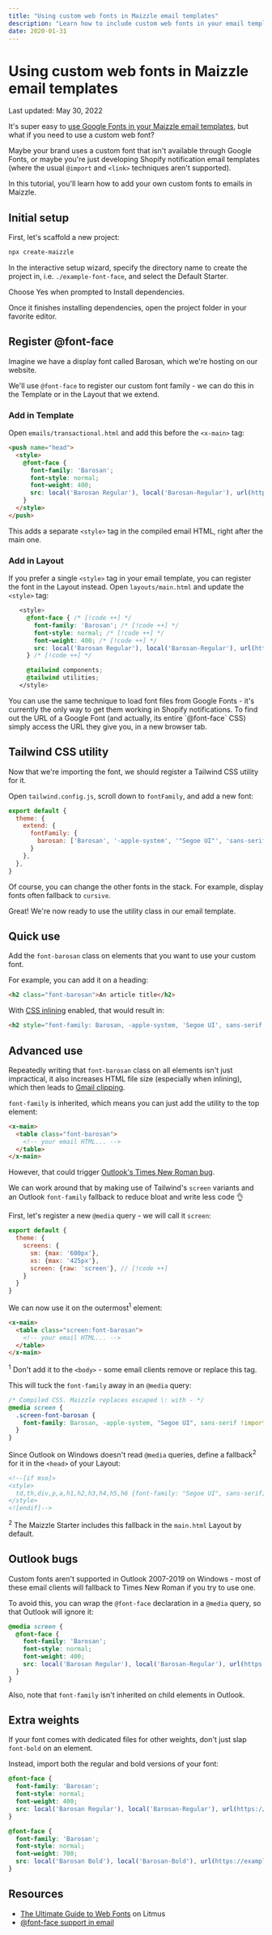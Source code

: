 ```yaml
---
title: "Using custom web fonts in Maizzle email templates"
description: "Learn how to include custom web fonts in your email templates and use them efficiently through Tailwind CSS utilities."
date: 2020-01-31
---
```


# Using custom web fonts in Maizzle email templates

<p class="text-sm">Last updated: May 30, 2022</p>

It's super easy to [use Google Fonts in your Maizzle email templates](/docs/examples/google-fonts), but what if you need to use a custom web font?

Maybe your brand uses a custom font that isn't available through Google Fonts, or maybe you're just developing Shopify notification email templates (where the usual `@import` and `<link>` techniques aren't supported).

In this tutorial, you'll learn how to add your own custom fonts to emails in Maizzle.

## Initial setup

First, let's scaffold a new project:

```sh
npx create-maizzle
```

In the interactive setup wizard, specify the directory name to create the project in, i.e. `./example-font-face`, and select the Default Starter.

Choose Yes when prompted to Install dependencies.

Once it finishes installing dependencies, open the project folder in your favorite editor.

## Register @font-face

Imagine we have a display font called Barosan, which we're hosting on our website.

We'll use `@font-face` to register our custom font family - we can do this in the Template or in the Layout that we extend.

### Add in Template

Open `emails/transactional.html` and add this before the `<x-main>` tag:

```html [emails/transactional.html]
<push name="head">
  <style>
    @font-face {
      font-family: 'Barosan';
      font-style: normal;
      font-weight: 400;
      src: local('Barosan Regular'), local('Barosan-Regular'), url(https://example.com/fonts/barosan.woff2) format('woff2');
    }
  </style>
</push>
```

This adds a separate `<style>` tag in the compiled email HTML, right after the main one.

### Add in Layout

If you prefer a single `<style>` tag in your email template, you can register the font in the Layout instead. Open `layouts/main.html` and update the `<style>` tag:

```css [layouts/main.html] no-copy {2-7}
   <style>
     @font-face { /* [!code ++] */
       font-family: 'Barosan'; /* [!code ++] */
       font-style: normal; /* [!code ++] */
       font-weight: 400; /* [!code ++] */
       src: local('Barosan Regular'), local('Barosan-Regular'), url(https://example.com/fonts/barosan.woff2) format('woff2'); /* [!code ++] */
     } /* [!code ++] */

     @tailwind components;
     @tailwind utilities;
   </style>
```

<Alert>
You can use the same technique to load font files from Google Fonts - it's currently the only way to get them working in Shopify notifications. To find out the URL of a Google Font (and actually, its entire `@font-face` CSS) simply access the URL they give you, in a new browser tab.
</Alert>

## Tailwind CSS utility

Now that we're importing the font, we should register a Tailwind CSS utility for it.

Open `tailwind.config.js`, scroll down to `fontFamily`, and add a new font:

```js [tailwind.config.js] {5}
export default {
  theme: {
    extend: {
      fontFamily: {
        barosan: ['Barosan', '-apple-system', '"Segoe UI"', 'sans-serif'], /* [!code ++] */
      }
    },
  },
}
```

Of course, you can change the other fonts in the stack. For example, display fonts often fallback to `cursive`.

Great! We're now ready to use the utility class in our email template.

## Quick use

Add the `font-barosan` class on elements that you want to use your custom font.

For example, you can add it on a heading:

```html
<h2 class="font-barosan">An article title</h2>
```

With [CSS inlining](/docs/transformers/inline-css) enabled, that would result in:

```html
<h2 style="font-family: Barosan, -apple-system, 'Segoe UI', sans-serif;">An article title</h2>
```

## Advanced use

Repeatedly writing that `font-barosan` class on all elements isn't just impractical, it also increases HTML file size (especially when inlining), which then leads to [Gmail clipping](https://github.com/hteumeuleu/email-bugs/issues/41).

`font-family` is inherited, which means you can just add the utility to the top element:

```html [emails/transactional.html]
<x-main>
  <table class="font-barosan">
    <!-- your email HTML... -->
  </table>
</x-main>
```

However, that could trigger [Outlook's Times New Roman bug](https://www.caniemail.com/search/?s=font#font-face-cite-note-5).

We can work around that by making use of Tailwind's `screen` variants and an Outlook `font-family` fallback to reduce bloat and write less code 👌

First, let's register a new `@media` query - we will call it `screen`:

```js [tailwind.config.js] {6}
export default {
  theme: {
    screens: {
      sm: {max: '600px'},
      xs: {max: '425px'},
      screen: {raw: 'screen'}, // [!code ++]
    }
  }
}
```

We can now use it on the outermost<sup>1</sup> element:

```html [emails/transactional.html]
<x-main>
  <table class="screen:font-barosan">
    <!-- your email HTML... -->
  </table>
</x-main>
```

<Alert><sup>1</sup> Don't add it to the `<body>` - some email clients remove or replace this tag.</Alert>

This will tuck the `font-family` away in an `@media` query:

```css
/* Compiled CSS. Maizzle replaces escaped \: with - */
@media screen {
  .screen-font-barosan {
    font-family: Barosan, -apple-system, "Segoe UI", sans-serif !important;
  }
}
```

Since Outlook on Windows doesn't read `@media` queries, define a fallback<sup>2</sup> for it in the `<head>` of your Layout:

```html [layouts/main.html]
<!--[if mso]>
<style>
  td,th,div,p,a,h1,h2,h3,h4,h5,h6 {font-family: "Segoe UI", sans-serif;}
</style>
<![endif]-->
```

<Alert><sup>2</sup> The Maizzle Starter includes this fallback in the `main.html` Layout by default.</Alert>

## Outlook bugs

Custom fonts aren't supported in Outlook 2007-2019 on Windows - most of these email clients will fallback to Times New Roman if you try to use one.

To avoid this, you can wrap the `@font-face` declaration in a `@media` query, so that Outlook will ignore it:

```css
@media screen {
  @font-face {
    font-family: 'Barosan';
    font-style: normal;
    font-weight: 400;
    src: local('Barosan Regular'), local('Barosan-Regular'), url(https://example.com/fonts/barosan.woff2) format('woff2');
  }
}
```

Also, note that `font-family` isn't inherited on child elements in Outlook.

## Extra weights

If your font comes with dedicated files for other weights, don't just slap `font-bold` on an element.

Instead, import both the regular and bold versions of your font:

```css
@font-face {
  font-family: 'Barosan';
  font-style: normal;
  font-weight: 400;
  src: local('Barosan Regular'), local('Barosan-Regular'), url(https://example.com/fonts/barosan.woff2) format('woff2');
}

@font-face {
  font-family: 'Barosan';
  font-style: normal;
  font-weight: 700;
  src: local('Barosan Bold'), local('Barosan-Bold'), url(https://example.com/fonts/barosan-bold.woff2) format('woff2');
}
```

## Resources

- [The Ultimate Guide to Web Fonts](https://litmus.com/blog/the-ultimate-guide-to-web-fonts) on Litmus
- [@font-face support in email](https://www.caniemail.com/features/css-at-font-face/)
